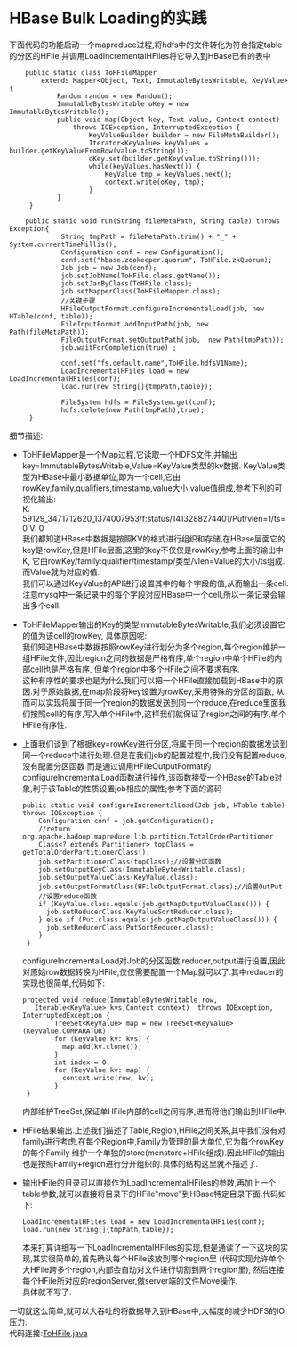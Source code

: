 HBase Bulk Loading的实践
===

下面代码的功能启动一个mapreduce过程,将hdfs中的文件转化为符合指定table的分区的HFile,并调用LoadIncrementalHFiles将它导入到HBase已有的表中

        public static class ToHFileMapper 
            extends Mapper<Object, Text, ImmutableBytesWritable, KeyValue>{
                Random random = new Random();
                ImmutableBytesWritable oKey = new ImmutableBytesWritable();
                public void map(Object key, Text value, Context context) 
                    throws IOException, InterruptedException {
                        KeyValueBuilder builder = new FileMetaBuilder();
                        Iterator<KeyValue> keyValues = builder.getKeyValueFromRow(value.toString());
                        oKey.set(builder.getKey(value.toString()));
                        while(keyValues.hasNext()) {
                            KeyValue tmp = keyValues.next();
                            context.write(oKey, tmp);
                        }
                }
         }
         
        public static void run(String fileMetaPath, String table) throws Exception{
                 String tmpPath = fileMetaPath.trim() + "_" + System.currentTimeMillis();
                 Configuration conf = new Configuration();
                 conf.set("hbase.zookeeper.quorum", ToHFile.zkQuorum);
                 Job job = new Job(conf);
                 job.setJobName(ToHFile.class.getName());
                 job.setJarByClass(ToHFile.class);
                 job.setMapperClass(ToHFileMapper.class);
                 //关键步骤
                 HFileOutputFormat.configureIncrementalLoad(job, new HTable(conf, table));
                 FileInputFormat.addInputPath(job, new Path(fileMetaPath));
                 FileOutputFormat.setOutputPath(job,  new Path(tmpPath));
                 job.waitForCompletion(true) ;
         
                 conf.set("fs.default.name",ToHFile.hdfsV1Name);
                 LoadIncrementalHFiles load = new LoadIncrementalHFiles(conf);
                 load.run(new String[]{tmpPath,table});
         
                 FileSystem hdfs = FileSystem.get(conf);
                 hdfs.delete(new Path(tmpPath),true);
         }

细节描述:

+   ToHFileMapper是一个Map过程,它读取一个HDFS文件,并输出key=ImmutableBytesWritable,Value=KeyValue类型的kv数据.
KeyValue类型为HBase中最小数据单位,即为一个cell,它由rowKey,family,qualifiers,timestamp,value大小,value值组成,参考下列的可视化输出:   
        K: 59129_3471712620_1374007953/f:status/1413288274401/Put/vlen=1/ts=0 V: 0   
我们都知道HBase中数据是按照KV的格式进行组织和存储,在HBase层面它的key是rowKey,但是HFile层面,这里的key不仅仅是rowKey,参考上面的输出中K,
它由rowKey/family:qualifier/timestamp/类型/vlen=Value的大小/ts组成. 而Value就为对应的值.  
我们可以通过KeyValue的API进行设置其中的每个字段的值,从而输出一条cell.注意mysql中一条记录中的每个字段对应HBase中一个cell,所以一条记录会输出多个cell.

+   ToHFileMapper输出的Key的类型ImmutableBytesWritable,我们必须设置它的值为该cell的rowKey, 具体原因呢:  
我们知道HBase中数据按照rowKey进行划分为多个region,每个region维护一组HFile文件,因此region之间的数据是严格有序,单个region中单个HFile的内部cell也是严格有序,
但单个region中多个HFile之间不要求有序.  
这种有序性的要求也是为什么我们可以把一个HFile直接加载到HBase中的原因.对于原始数据,在map阶段将key设置为rowKey,采用特殊的分区的函数,
从而可以实现将属于同一个region的数据发送到同一个reduce,在reduce里面我们按照cell的有序,写入单个HFile中,这样我们就保证了region之间的有序,单个HFile有序性.

+   上面我们谈到了根据key=rowKey进行分区,将属于同一个region的数据发送到同一个reduce中进行处理.但是在我们job的配置过程中,我们没有配置reduce,没有配置分区函数
而是通过调用HFileOutputFormat的configureIncrementalLoad函数进行操作,该函数接受一个HBase的Table对象,利于该Table的性质设置job相应的属性;参考下面的源码
       
        public static void configureIncrementalLoad(Job job, HTable table) throws IOException {
            Configuration conf = job.getConfiguration();
            //return org.apache.hadoop.mapreduce.lib.partition.TotalOrderPartitioner
            Class<? extends Partitioner> topClass = getTotalOrderPartitionerClass();
            job.setPartitionerClass(topClass);//设置分区函数
            job.setOutputKeyClass(ImmutableBytesWritable.class);
            job.setOutputValueClass(KeyValue.class);
            job.setOutputFormatClass(HFileOutputFormat.class);//设置OutPut
            //设置reduce函数
            if (KeyValue.class.equals(job.getMapOutputValueClass())) {
              job.setReducerClass(KeyValueSortReducer.class);
            } else if (Put.class.equals(job.getMapOutputValueClass())) {
              job.setReducerClass(PutSortReducer.class);
            } 
         }
    configureIncrementalLoad对Job的分区函数,reducer,output进行设置,因此对原始row数据转换为HFile,仅仅需要配置一个Map就可以了.其中reducer的实现也很简单,代码如下:

        protected void reduce(ImmutableBytesWritable row, 
           Iterable<KeyValue> kvs,Context context)  throws IOException, InterruptedException {
                TreeSet<KeyValue> map = new TreeSet<KeyValue>(KeyValue.COMPARATOR);
                for (KeyValue kv: kvs) {
                  map.add(kv.clone());
                }
                int index = 0;
                for (KeyValue kv: map) {
                  context.write(row, kv);
                }
         }
    内部维护TreeSet,保证单HFile内部的cell之间有序,进而将他们输出到HFile中.

+   HFile结果输出.上述我们描述了Table,Region,HFile之间关系,其中我们没有对family进行考虑,在每个Region中,Family为管理的最大单位,它为每个rowKey的每个Family
维护一个单独的store(menstore+HFile组成).因此HFile的输出也是按照Family+region进行分开组织的.具体的结构这里就不描述了.

+   输出HFile的目录可以直接作为LoadIncrementalHFiles的参数,再加上一个table参数,就可以直接将目录下的HFile"move"到HBase特定目录下面.代码如下:

        LoadIncrementalHFiles load = new LoadIncrementalHFiles(conf);
        load.run(new String[]{tmpPath,table});
     本来打算详细写一下LoadIncrementalHFiles的实现,但是通读了一下这块的实现,其实很简单的,首先确认每个HFile该放到哪个region里
     (代码实现允许单个大HFile跨多个region,内部会自动对文件进行切割到两个region里), 然后连接每个HFile所对应的regionServer,做server端的文件Move操作.  
     具体就不写了.

一切就这么简单,就可以大吞吐的将数据导入到HBase中,大幅度的减少HDFS的IO压力.  
代码连接:[ToHFile.java](./ToHFile.java)
